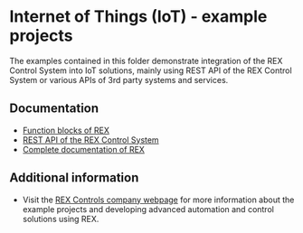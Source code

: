 Internet of Things (IoT) - example projects
===========================================

The examples contained in this folder demonstrate integration of the REX 
Control System into IoT solutions, mainly using REST API of the REX Control 
System or various APIs of 3rd party systems and services.

## Documentation ##

- [Function blocks of REX](https://www.rexcontrols.com/media/2.50.5/doc/ENGLISH/MANUALS/BRef/BRef_ENG.html)
- [REST API of the REX Control System](https://www.rexcontrols.com/media/2.50.5/doc/ENGLISH/MANUALS/RexRestApi/RexRestApi_ENG.html)
- [Complete documentation of REX](http://www.rexcontrols.com/documentation-and-support)

## Additional information ##

- Visit the [REX Controls company webpage](http://www.rexcontrols.com) 
for more information about the example projects and developing advanced 
automation and control solutions using REX.